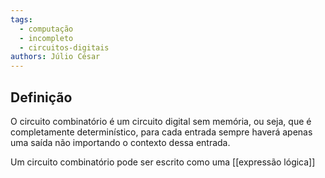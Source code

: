 ```yaml
---
tags:
  - computação
  - incompleto
  - circuitos-digitais
authors: Júlio César
---
```

## Definição

O circuito combinatório é um circuito digital sem memória, ou seja, que é completamente determinístico, para cada entrada sempre haverá apenas uma saída não importando o contexto dessa entrada.

Um circuito combinatório pode ser escrito como uma [[expressão lógica]] 